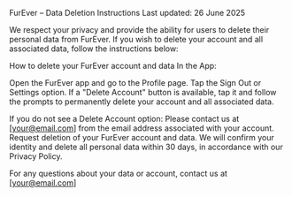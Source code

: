 FurEver – Data Deletion Instructions
Last updated: 26 June 2025

We respect your privacy and provide the ability for users to delete their personal data from FurEver. If you wish to delete your account and all associated data, follow the instructions below:

How to delete your FurEver account and data
In the App:

Open the FurEver app and go to the Profile page.
Tap the Sign Out or Settings option.
If a "Delete Account" button is available, tap it and follow the prompts to permanently delete your account and all associated data.

If you do not see a Delete Account option:
Please contact us at [your@email.com] from the email address associated with your account.
Request deletion of your FurEver account and data.
We will confirm your identity and delete all personal data within 30 days, in accordance with our Privacy Policy.

For any questions about your data or account, contact us at [your@email.com]
